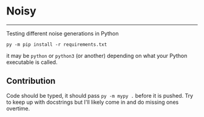 # Noisy
---
Testing different noise generations in Python

`py -m pip install -r requirements.txt`

it may be `python` or `python3` (or another) depending on what your Python executable is called.

## Contribution
Code should be typed, it should pass `py -m mypy .` before it is pushed. Try to keep up with docstrings but I'll likely come in and do missing ones overtime.
